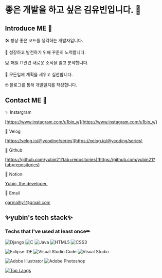 # 좋은 개발을 하고 싶은 김유빈입니다. 👋

## Introduce ME 🥳


🛠 항상 좋은 코드를 생각하는 개발자입니다.

🌱 성장하고 발전하기 위해 꾸준히 노력합니다.

💻 매일 IT관련 새로운 소식을 읽고 분석합니다.

📝 모든일에 계획을 세우고 실천합니다.

🤓 블로그를 통해 개발일지를 작성합니다.

## Contact ME 👋


✨ Instargram

[https://www.instagram.com/u1bin_y/](https://www.instagram.com/u1bin_y/)

📗 Velog

[https://velog.io/@ycoding/series](https://velog.io/@ycoding/series)


🌈 Github

[https://github.com/yubin21?tab=repositories](https://github.com/yubin21?tab=repositories)

🎉 Notion

[Yubin, the developer.](https://www.notion.so/Yubin-the-developer-f9490f61086b4c38b3ab62ea413d2256)

📨 Email

garmalhy1@gmail.com

## ✨yubin's tech stack✨
### Techs that I've used at least once✏
![Django](https://img.shields.io/badge/django-%23092E20.svg?style=for-the-badge&logo=django&logoColor=white)
![C](https://img.shields.io/badge/c-%2300599C.svg?style=for-the-badge&logo=c&logoColor=white)
![Java](https://img.shields.io/badge/java-%23ED8B00.svg?style=for-the-badge&logo=java&logoColor=white)
![HTML5](https://img.shields.io/badge/html5-%23E34F26.svg?style=for-the-badge&logo=html5&logoColor=white)
![CSS3](https://img.shields.io/badge/css3-%231572B6.svg?style=for-the-badge&logo=css3&logoColor=white)  
  
![Eclipse IDE](https://img.shields.io/badge/Eclipse%20IDE-2C2255.svg?&style=for-the-badge&logo=Eclipse%20IDE&logoColor=white)
![Visual Studio Code](https://img.shields.io/badge/Visual%20Studio%20Code-007ACC.svg?&style=for-the-badge&logo=Visual%20Studio%20Code&logoColor=white)
![Visual Studio](https://img.shields.io/badge/Visual%20Studio-5C2D91.svg?style=for-the-badge&logo=visual-studio&logoColor=white)  

![Adobe Illustrator](https://img.shields.io/badge/adobe%20illustrator-%23FF9A00.svg?style=for-the-badge&logo=adobe%20illustrator&logoColor=white)
![Adobe Photoshop](https://img.shields.io/badge/adobe%20photoshop-%2331A8FF.svg?style=for-the-badge&logo=adobe%20photoshop&logoColor=white)

[![Top Langs](https://github-readme-stats.vercel.app/api/top-langs/?username=yubin21&layout=compact)](https://github.com/anuraghazra/github-readme-stats)


<!---
yubin21/yubin21 is a ✨ special ✨ repository because its `README.md` (this file) appears on your GitHub profile.
You can click the Preview link to take a look at your changes.
--->
